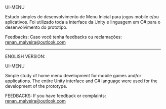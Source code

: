 UI-MENU

Estudo simples de desenvolvimento de Menu Inicial para jogos mobile e/ou aplicativos.
Foi utilizado toda a interface da Unity e linguagem em C# para o desenvolvimento do prototipo.

Feedbacks:
Caso você tenha feedbacks ou reclamações: renan_malveira@outlook.com

-------------------------------------------------------------------------------------------------------------------------------------------------------------------------

ENGLISH VERSION:

UI-MENU

Simple study of home menu development for mobile games and/or applications.
The entire Unity interface and C# language were used for the development of the prototype.

FEEDBACKS:
If you have feedback or complaints: renan_malveira@outlook.com
